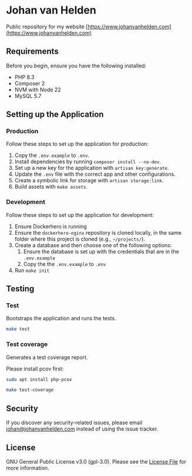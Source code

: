 # Johan van Helden

Public repository for my website [https://www.johanvanhelden.com](https://www.johanvanhelden.com)

## Requirements

Before you begin, ensure you have the following installed:

-   PHP 8.3
-   Composer 2
-   NVM with Node 22
-   MySQL 5.7

## Setting up the Application

### Production

Follow these steps to set up the application for production:

1. Copy the `.env.example` to `.env`.
2. Install dependencies by running `composer install --no-dev`.
3. Set up a new key for the application with `artisan key:generate`.
4. Update the `.env` file with the correct app and other configurations.
5. Create a symbolic link for storage with `artisan storage:link`.
6. Build assets with `make assets`.

### Development

Follow these steps to set up the application for development:

1. Ensure Dockerhero is running
2. Ensure the `dockerhero-nginx` repository is cloned locally, in the same folder where this project is cloned (e.g., `~/projects/`).
3. Create a database and then choose one of the following options:
    1. Ensure the database is set up with the credentials that are in the `.env.example`
    2. Copy the the `.env.example` to `.env`
4. Run `make init`

## Testing

### Test

Bootstraps the application and runs the tests.

```sh
make test
```

### Test coverage

Generates a test coverage report.

Please install pcov first:

```sh
sudo apt install php-pcov
```

```sh
make test-coverage
```

## Security

If you discover any security-related issues, please email [johan@johanvanhelden.com](mailto:johan@johanvanhelden.com) instead of using the issue tracker.

## License

GNU General Public License v3.0 (gpl-3.0). Please see the [License File](LICENSE.md) for more information.

